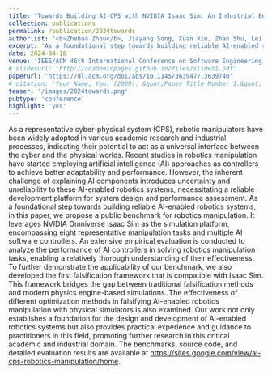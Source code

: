 ```yaml
---
title: "Towards Building AI-CPS with NVIDIA Isaac Sim: An Industrial Benchmark and Case Study for Robotics Manipulation"
collection: publications
permalink: /publication/2024towards
authorlist: '<b>Zhehua Zhou</b>, Jiayang Song, Xuan Xie, Zhan Shu, Lei Ma, Dikai Liu, Jianxiong Yin, Simon See'
excerpt: 'As a foundational step towards building reliable AI-enabled robotics systems, in this paper, we propose a public benchmark for robotics manipulation.'
date: 2024-04-16
venue: 'IEEE/ACM 46th International Conference on Software Engineering: Software Engineering in Practice (ICSE-SEIP)'
# slidesurl: 'http://academicpages.github.io/files/slides1.pdf'
paperurl: 'https://dl.acm.org/doi/abs/10.1145/3639477.3639740'
# citation: 'Your Name, You. (2009). &quot;Paper Title Number 1.&quot; <i>Journal 1</i>. 1(1).'
teaser: '/images/2024towards.png'
pubtype: 'conference'
highlight: 'yes'
---
```


As a representative cyber-physical system (CPS), robotic manipulators have been widely adopted in various academic research and industrial processes, indicating their potential to act as a universal interface between the cyber and the physical worlds. Recent studies in robotics manipulation have started employing artificial intelligence (AI) approaches as controllers to achieve better adaptability and performance. However, the inherent challenge of explaining AI components introduces uncertainty and unreliability to these AI-enabled robotics systems, necessitating a reliable development platform for system design and performance assessment. As a foundational step towards building reliable AI-enabled robotics systems, in this paper, we propose a public benchmark for robotics manipulation. It leverages NVIDIA Omniverse Isaac Sim as the simulation platform, encompassing eight representative manipulation tasks and multiple AI software controllers. An extensive empirical evaluation is conducted to analyze the performance of AI controllers in solving robotics manipulation tasks, enabling a relatively thorough understanding of their effectiveness. To further demonstrate the applicability of our benchmark, we also developed the first falsification framework that is compatible with Isaac Sim. This framework bridges the gap between traditional falsification methods and modern physics engine-based simulations. The effectiveness of different optimization methods in falsifying AI-enabled robotics manipulation with physical simulators is also examined. Our work not only establishes a foundation for the design and development of AI-enabled robotics systems but also provides practical experience and guidance to practitioners in this field, promoting further research in this critical academic and industrial domain. The benchmarks, source code, and detailed evaluation results are available at https://sites.google.com/view/ai-cps-robotics-manipulation/home.